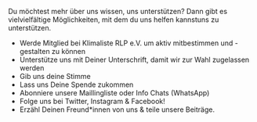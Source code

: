 Du möchtest mehr über uns wissen, uns unterstützen? Dann gibt es vielvielfältige Möglichkeiten, mit dem du uns helfen kannstuns zu unterstützen.

- Werde Mitglied bei Klimaliste RLP e.V. um  aktiv mitbestimmen und -gestalten zu können
- Unterstütze uns mit Deiner Unterschrift, damit wir zur Wahl zugelassen werden
- Gib uns deine Stimme
- Lass uns Deine Spende zukommen
- Abonniere unsere Maillingliste oder Info Chats (WhatsApp)
- Folge uns bei Twitter, Instagram & Facebook!
- Erzähl Deinen Freund*innen von uns & teile unsere Beiträge.
